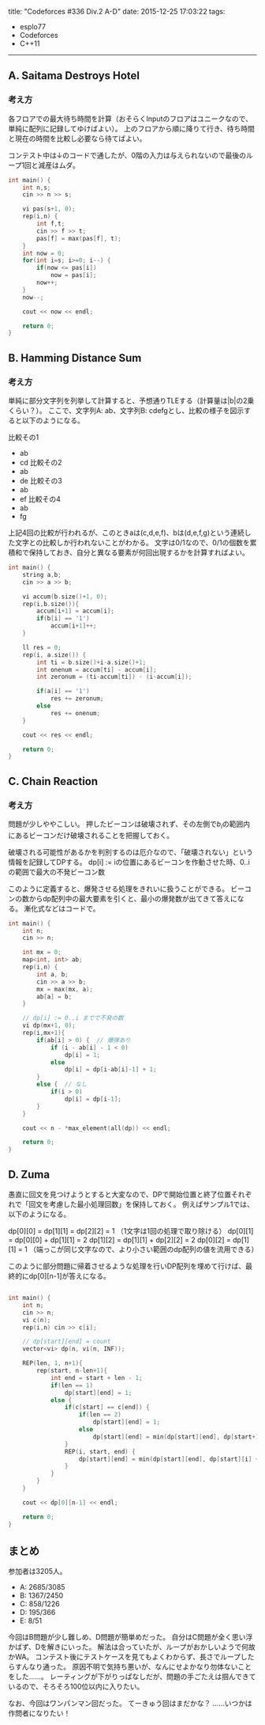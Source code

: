title: "Codeforces #336 Div.2 A-D"
date: 2015-12-25 17:03:22
tags:
- esplo77
- Codeforces
- C++11
---

## A. Saitama Destroys Hotel
### 考え方
各フロアでの最大待ち時間を計算（おそらくInputのフロアはユニークなので、単純に配列に記録してゆけばよい）。
上のフロアから順に降りて行き、待ち時間と現在の時間を比較し必要なら待てばよい。

コンテスト中は↓のコードで通したが、0階の入力は与えられないので最後のループ1回と減産はムダ。

```C++
int main() {
    int n,s;
    cin >> n >> s;

    vi pas(s+1, 0);
    rep(i,n) {
        int f,t;
        cin >> f >> t;
        pas[f] = max(pas[f], t);
    }
    int now = 0;
    for(int i=s; i>=0; i--) {
        if(now <= pas[i])
            now = pas[i];
        now++;
    }
    now--;

    cout << now << endl;

    return 0;
}
```

## B. Hamming Distance Sum
### 考え方
単純に部分文字列を列挙して計算すると、予想通りTLEする（計算量は|b|の2乗くらい？）。
ここで、文字列A: ab、文字列B: cdefgとし、比較の様子を図示すると以下のようになる。

比較その1
- ab
- cd
比較その2
- ab
- de
比較その3
- ab
- ef
比較その4
- ab
- fg

上記4回の比較が行われるが、このときaは(c,d,e,f)、bは(d,e,f,g)という連続した文字との比較しか行われないことがわかる。
文字は0/1なので、0/1の個数を累積和で保持しておき、自分と異なる要素が何回出現するかを計算すればよい。

```C++
int main() {
    string a,b;
    cin >> a >> b;

    vi accum(b.size()+1, 0);
    rep(i,b.size()){
        accum[i+1] = accum[i];
        if(b[i] == '1')
            accum[i+1]++;
    }

    ll res = 0;
    rep(i, a.size()) {
        int ti = b.size()+i-a.size()+1;
        int onenum = accum[ti] - accum[i];
        int zeronum = (ti-accum[ti]) - (i-accum[i]);

        if(a[i] == '1')
            res += zeronum;
        else
            res += onenum;
    }

    cout << res << endl;

    return 0;
}
```


## C. Chain Reaction
### 考え方
問題が少しややこしい。
押したビーコンは破壊されず、その左側で$b_i$の範囲内にあるビーコンだけ破壊されることを把握しておく。

破壊される可能性があるかを判別するのは厄介なので、「破壊されない」という情報を記録してDPする。
dp[i] := iの位置にあるビーコンを作動させた時、0..i の範囲で最大の不発ビーコン数

このように定義すると、爆発させる処理をきれいに扱うことができる。
ビーコンの数からdp配列中の最大要素を引くと、最小の爆発数が出てきて答えになる。
漸化式などはコードで。

```C++
int main() {
    int n;
    cin >> n;

    int mx = 0;
    map<int, int> ab;
    rep(i,n) {
        int a, b;
        cin >> a >> b;
        mx = max(mx, a);
        ab[a] = b;
    }

    // dp[i] := 0..i までで不発の数
    vi dp(mx+1, 0);
    rep(i,mx+1){
        if(ab[i] > 0) {  // 爆弾あり
            if (i - ab[i] - 1 < 0)
                dp[i] = 1;
            else
                dp[i] = dp[i-ab[i]-1] + 1;
        }
        else {  // なし
            if(i > 0)
                dp[i] = dp[i-1];
        }
    }

    cout << n - *max_element(all(dp)) << endl;

    return 0;
}
```


## D. Zuma
愚直に回文を見つけようとすると大変なので、DPで開始位置と終了位置それぞれで「回文を考慮した最小処理回数」を保持しておく。
例えばサンプル1では、以下のようになる。

dp[0][0] = dp[1][1] = dp[2][2] = 1 （1文字は1回の処理で取り除ける）
dp[0][1] = dp[0][0] + dp[1][1] = 2
dp[1][2] = dp[1][1] + dp[2][2] = 2
dp[0][2] = dp[1][1] = 1 （端っこが同じ文字なので、より小さい範囲のdp配列の値を流用できる）

このように部分問題に帰着させるような処理を行いDP配列を埋めて行けば、最終的にdp[0][n-1]が答えになる。

```C++

int main() {
    int n;
    cin >> n;
    vi c(n);
    rep(i,n) cin >> c[i];

    // dp[start][end] = count
    vector<vi> dp(n, vi(n, INF));

    REP(len, 1, n+1){
        rep(start, n-len+1){
            int end = start + len - 1;
            if(len == 1)
                dp[start][end] = 1;
            else {
                if(c[start] == c[end]) {
                    if(len == 2)
                        dp[start][end] = 1;
                    else
                        dp[start][end] = min(dp[start][end], dp[start+1][end-1]);
                }
                REP(i, start, end) {
                    dp[start][end] = min(dp[start][end], dp[start][i] + dp[i + 1][end]);
                }
            }
        }
    }

    cout << dp[0][n-1] << endl;

    return 0;
}
```


## まとめ
参加者は3205人。

- A: 2685/3085
- B: 1367/2450
- C: 858/1226
- D: 195/366
- E: 8/51

今回はB問題が少し難しめ、D問題が簡単めだった。
自分はC問題が全く思い浮かばず、Dを解きにいった。
解法は合っていたが、ループがおかしいようで何故かWA。
コンテスト後にテストケースを見てもよくわからず、長さでループしたらすんなり通った。
原因不明で気持ち悪いが、なんにせよかなり勿体ないことをした……。
レーティングが下がりっぱなしだが、問題の手ごたえは掴んできているので、そろそろ100位以内に入りたい。

なお、今回はワンパンマン回だった。
てーきゅう回はまだかな？
……いつかは作問者になりたい！
